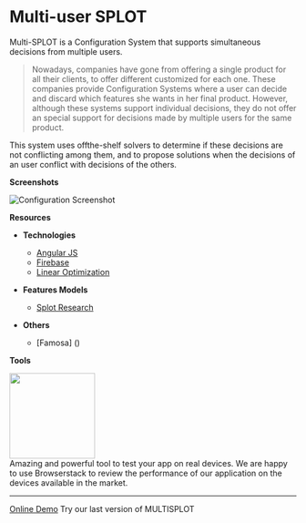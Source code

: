 # Multi-user SPLOT

Multi-SPLOT is a Configuration System that supports simultaneous decisions from multiple users.

> Nowadays, companies have gone from offering a
> single product for all their clients, to offer different customized
> for each one.
> These companies provide Configuration Systems
> where a user can decide and discard which features she wants
> in her final product. However, although these systems support
> individual decisions, they do not offer an special support for
> decisions made by multiple users for the same product.



This system uses offthe-shelf solvers to determine if these decisions are not conflicting among them, and to propose solutions when the decisions of an
user conflict with decisions of the others.

**Screenshots**

![Configuration Screenshot](https://firebasestorage.googleapis.com/v0/b/splot3-31f45.appspot.com/o/templates%2FCaptura%20de%20pantalla%202016-11-22%20a%20las%209.51.07%20p.m..png?alt=media&token=f4169c28-ff92-466b-9f3d-a3cc6ead7004)


**Resources**

- **Technologies**
  - [Angular JS](www.angularjs.com)
  - [Firebase](www.console.firebase.google.com)
  - [Linear Optimization](https://developers.google.com/apps-script/reference/optimization/linear-optimization-constraint)

- **Features Models**
  - [Splot Research](http://www.splot-research.org/)

- **Others**
  - [Famosa] ()
  

**Tools**


  [<img src="https://p14.zdusercontent.com/attachment/1015988/dPsiSStmIFY51HCkXczWewm2U?token=eyJhbGciOiJkaXIiLCJlbmMiOiJBMTI4Q0JDLUhTMjU2In0..spYtAdt0cpDGlpN8QRH5Fw.PWmWHZ-U9plu7A9Q-Wxcb1pGiaIlx5w9dUMaX3MUe-qpgnJrVOuiyzBUYr0QDXeHCFFbNhznUKu6P8XOtYZwx-WpfaCcEPX4QFpmRcrSgtnFGIR_ZvVMCtTYGK4Q8fb9X7W3uledi8RdZm5J0H3mSV-5EKIJiQqYIv_deyBz5doBxsaIXHotCGfa0Gg3UtKTU3v9Fpi_jlvwf8kcsgAk3lBVxgO4QEqxNzFXsQTgoMCE56mqI4EdHUWkIoNR3u4ao61jz3TvtuNhGaReWLWmxNXsF721Hn6BHu7vNKMamV8.S30dvnlRbw4jUO3zBZIWew" width="150">](https://www.browserstack.com) 
  <br> Amazing and powerful tool to test your app on real devices.
  We are happy to use Browserstack to review the performance of our application on the devices available in the market.   
  
  <hr>

  
    
[Online Demo](https://sebasg22.github.io/SPLOT) Try our last version of MULTISPLOT



 
